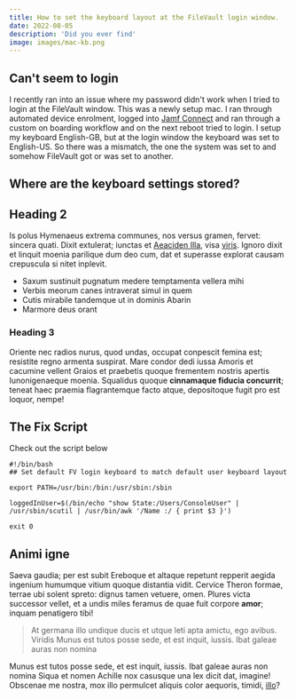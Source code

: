 ```yaml
---
title: How to set the keyboard layout at the FileVault login window.
date: 2022-08-05
description: 'Did you ever find'
image: images/mac-kb.png
---
```


## Can't seem to login

I recently ran into an issue where my password didn't work when I tried to login at the FileVault window. This was a newly setup mac. I ran through automated device enrolment, logged into [Jamf Connect](https://www.jamf.com/connect) and ran through a custom on boarding workflow and on the next reboot tried to login. I setup my keyboard English-GB, but at the login window the keyboard was set to English-US. So there was a mismatch, the one the system was set to and somehow FileVault got or was set to another.

## Where are the keyboard settings stored?

## Heading 2

Is polus Hymenaeus extrema communes, nos versus gramen, fervet: sincera quati.
Dixit extulerat; iunctas et [Aeaciden Illa](http://egofateri.net/), visa
[viris](http://euntemcrepuscula.com/subiecta.html). Ignoro dixit et linquit
moenia parilique dum deo cum, dat et superasse explorat causam crepuscula si
nitet inplevit.

- Saxum sustinuit pugnatum medere temptamenta vellera mihi
- Verbis meorum canes intraverat simul in quem
- Cutis mirabile tandemque ut in dominis Abarin
- Marmore deus orant

### Heading 3

Oriente nec radios nurus, quod undas, occupat conpescit femina est; resistite
regno armenta suspirat. Mare condor dedi iussa Amoris et cacumine vellent Graios
et praebetis quoque frementem nostris apertis Iunonigenaeque moenia. Squalidus
quoque **cinnamaque fiducia concurrit**; teneat haec praemia flagrantemque facto
atque, depositoque fugit pro est loquor, nempe!

## The Fix Script

Check out the script below

```
#!/bin/bash
## Set default FV login keyboard to match default user keyboard layout

export PATH=/usr/bin:/bin:/usr/sbin:/sbin

loggedInUser=$(/bin/echo "show State:/Users/ConsoleUser" | /usr/sbin/scutil | /usr/bin/awk '/Name :/ { print $3 }')

exit 0
```

## Animi igne

Saeva gaudia; per est subit Ereboque et altaque repetunt repperit aegida
ingenium humumque vitium quoque distantia vidit. Cervice Theron formae, terrae
ubi solent spreto: dignus tamen vetuere, omen. Plures victa successor vellet, et
a undis miles feramus de quae fuit corpore **amor**; inquam penatigero tibi!

> At germana illo undique ducis et utque leti apta amictu, ego avibus. Viridis
> Munus est tutos posse sede, et est inquit, iussis. Ibat galeae auras non nomina

Munus est tutos posse sede, et est inquit, iussis. Ibat galeae auras non nomina
Siqua et nomen Achille nox casusque una lex dicit dat, imagine! Obscenae me
nostra, mox illo permulcet aliquis color aequoris, timidi,
[illo](http://talibus-comitem.org/invia)?
